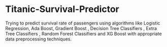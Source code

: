 # Titanic-Survival-Predictor
Trying to predict survival rate of passengers using algorithms like Logistic Regression, Ada Boost, Gradient Boost , Decision Tree Classifiers , Extra Tree Classifiers , Random Forest Classifiers and XG Boost with appropriate data preprocessing techniques.
